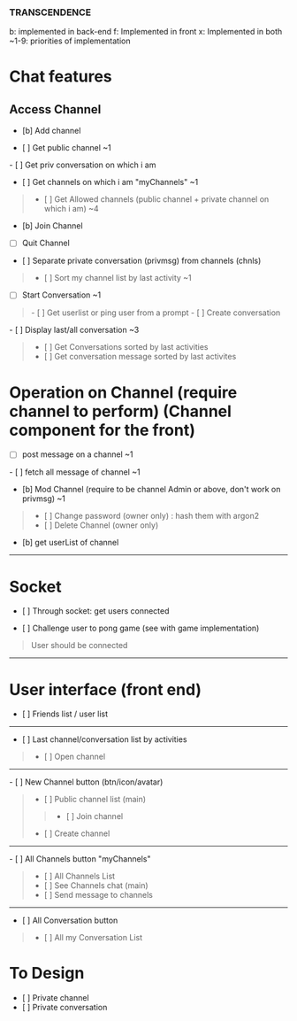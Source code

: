 ### TRANSCENDENCE

b: implemented in back-end
f: Implemented in front
x: Implemented in both
~1-9: priorities of implementation

# Chat features

## Access Channel
- [b] Add channel

- [ ] Get public channel ~1

- [ ] Get priv conversation on which i am

- [ ] Get channels on which i am "myChannels"  ~1
> - [ ] Get Allowed channels (public channel + private channel on which i am) ~4

- [b] Join Channel
- [ ] Quit Channel

- [ ] Separate private conversation (privmsg) from channels (chnls)
> - [ ] Sort my channel list by last activity ~1

- [ ] Start Conversation ~1
> - [ ] Get userlist or ping user from a prompt
> - [ ] Create conversation


- [ ] Display last/all conversation ~3
> - [ ] Get Conversations sorted by last activities
> - [ ] Get conversation message sorted by last activites


# Operation on Channel (require channel to perform) (Channel component for the front)

- [ ] post message on a channel ~1

- [ ] fetch all message of channel ~1

- [b] Mod Channel (require to be channel Admin or above, don't work on privmsg) ~1
> - [ ] Change password (owner only) : hash them with argon2
> - [ ] Delete Channel (owner only)

- [b] get userList of channel

-------------------------------------

# Socket
- [ ] Through socket: get users connected

- [ ] Challenge user to pong game (see with game implementation)
>	User should be connected

----

# User interface (front end)

- [ ] Friends list / user list
---
- [ ] Last channel/conversation list by activities
> - [ ] Open channel

---

- [ ] New Channel button (btn/icon/avatar)
> - [ ] Public channel list  (main)
> > - [ ] Join channel
> - [ ] Create channel
---
- [ ] All Channels button "myChannels"
> - [ ] All Channels List 
> - [ ] See Channels chat (main)
> - [ ] Send message to channels
---
- [ ] All Conversation button
> - [ ] All my Conversation List


# To Design
- [ ] Private channel
- [ ] Private conversation
